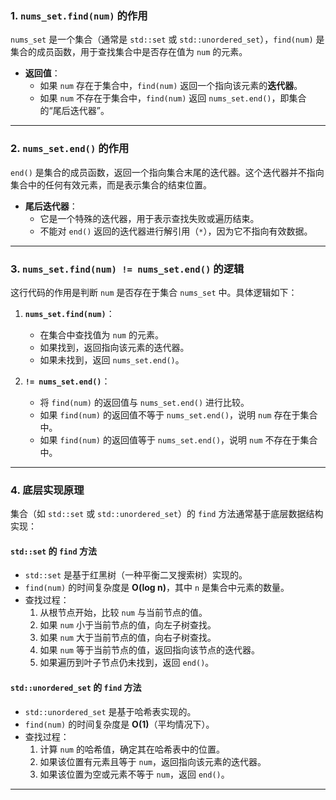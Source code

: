 ### 1. **`nums_set.find(num)` 的作用**

`nums_set` 是一个集合（通常是 `std::set` 或 `std::unordered_set`），`find(num)` 是集合的成员函数，用于查找集合中是否存在值为
`num` 的元素。

- **返回值**：
    - 如果 `num` 存在于集合中，`find(num)` 返回一个指向该元素的**迭代器**。
    - 如果 `num` 不存在于集合中，`find(num)` 返回 `nums_set.end()`，即集合的“尾后迭代器”。

---

### 2. **`nums_set.end()` 的作用**

`end()` 是集合的成员函数，返回一个指向集合末尾的迭代器。这个迭代器并不指向集合中的任何有效元素，而是表示集合的结束位置。

- **尾后迭代器**：
    - 它是一个特殊的迭代器，用于表示查找失败或遍历结束。
    - 不能对 `end()` 返回的迭代器进行解引用（`*`），因为它不指向有效数据。

---

### 3. **`nums_set.find(num) != nums_set.end()` 的逻辑**

这行代码的作用是判断 `num` 是否存在于集合 `nums_set` 中。具体逻辑如下：

1. **`nums_set.find(num)`**：
    - 在集合中查找值为 `num` 的元素。
    - 如果找到，返回指向该元素的迭代器。
    - 如果未找到，返回 `nums_set.end()`。

2. **`!= nums_set.end()`**：
    - 将 `find(num)` 的返回值与 `nums_set.end()` 进行比较。
    - 如果 `find(num)` 的返回值不等于 `nums_set.end()`，说明 `num` 存在于集合中。
    - 如果 `find(num)` 的返回值等于 `nums_set.end()`，说明 `num` 不存在于集合中。

---

### 4. **底层实现原理**

集合（如 `std::set` 或 `std::unordered_set`）的 `find` 方法通常基于底层数据结构实现：

#### **`std::set` 的 `find` 方法**

- `std::set` 是基于红黑树（一种平衡二叉搜索树）实现的。
- `find(num)` 的时间复杂度是 **O(log n)**，其中 `n` 是集合中元素的数量。
- 查找过程：
    1. 从根节点开始，比较 `num` 与当前节点的值。
    2. 如果 `num` 小于当前节点的值，向左子树查找。
    3. 如果 `num` 大于当前节点的值，向右子树查找。
    4. 如果 `num` 等于当前节点的值，返回指向该节点的迭代器。
    5. 如果遍历到叶子节点仍未找到，返回 `end()`。

#### **`std::unordered_set` 的 `find` 方法**

- `std::unordered_set` 是基于哈希表实现的。
- `find(num)` 的时间复杂度是 **O(1)**（平均情况下）。
- 查找过程：
    1. 计算 `num` 的哈希值，确定其在哈希表中的位置。
    2. 如果该位置有元素且等于 `num`，返回指向该元素的迭代器。
    3. 如果该位置为空或元素不等于 `num`，返回 `end()`。

---